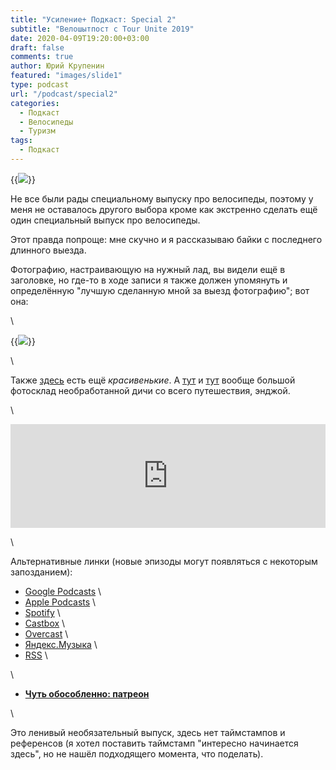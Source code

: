 ```yaml
---
title: "Усиление+ Подкаст: Special 2"
subtitle: "Велошытпост с Tour Unite 2019"
date: 2020-04-09T19:20:00+03:00
draft: false
comments: true
author: Юрий Крупенин
featured: "images/slide1"
type: podcast
url: "/podcast/special2"
categories:
  - Подкаст
  - Велосипеды
  - Туризм
tags:
  - Подкаст
---
```


{{<img src="images/slide1">}}

Не все были рады специальному выпуску про велосипеды, поэтому у меня не оставалось другого выбора кроме как экстренно сделать ещё один специальный выпуск про велосипеды.

Этот правда попроще: мне скучно и я рассказываю байки с последнего длинного выезда.

Фотографию, настраивающую на нужный лад, вы видели ещё в заголовке, но где-то в ходе записи я также должен упомянуть и определённую "лучшую сделанную мной за выезд фотографию"; вот она:

\

{{<img src="images/slide2">}}

\


Также [здесь](https://photos.app.goo.gl/Dfk3Fs22813a2Xvr6) есть ещё *красивенькие*. А [тут](https://photos.app.goo.gl/UcwXdAB6J99pwzPu9) и [тут](https://photos.app.goo.gl/PvQyXTtmpfHcs5G37) вообще большой фотосклад необработанной дичи со всего путешествия, энджой.


\

<iframe width="100%" height="166" scrolling="no" frameborder="no" allow="autoplay" src="https://w.soundcloud.com/player/?url=https%3A//api.soundcloud.com/tracks/794634718&color=%23ff5500&auto_play=false&hide_related=false&show_comments=true&show_user=true&show_reposts=false&show_teaser=true"></iframe>

\

Альтернативные линки (новые эпизоды могут появляться с некоторым запозданием):

* [Google Podcasts](https://podcasts.google.com/?feed=aHR0cDovL2ZlZWRzLnNvdW5kY2xvdWQuY29tL3VzZXJzL3NvdW5kY2xvdWQ6dXNlcnM6MjM0MzMyOTQvc291bmRzLnJzcw) \
* [Apple Podcasts](https://podcasts.apple.com/ru/podcast/%D1%83%D1%81%D0%B8%D0%BB%D0%B5%D0%BD%D0%B8%D0%B5-%D0%BF%D0%BE%D0%B4%D0%BA%D0%B0%D1%81%D1%82/id1487512789) \
* [Spotify](https://open.spotify.com/show/4dQbxnwJjsz4z9UdCVJR6H) \
* [Castbox](https://castbox.fm/channel/%D0%A3%D1%81%D0%B8%D0%BB%D0%B5%D0%BD%D0%B8%D0%B5%2B-%D0%9F%D0%BE%D0%B4%D0%BA%D0%B0%D1%81%D1%82-id2462850) \
* [Overcast](https://overcast.fm/itunes1487512789) \
* [Яндекс.Музыка](https://music.yandex.ru/album/9244822) \
* [RSS](https://anchor.fm/s/1079e220/podcast/rss) \

\

* [<b>Чуть обособленно: патреон</b>](https://patreon.com/usilenie)

\

Это ленивый необязательный выпуск, здесь нет таймстампов и референсов (я хотел поставить таймстамп "интересно начинается здесь", но не нашёл подходящего момента, что поделать).
